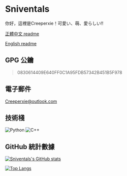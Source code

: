 # Sniventals

你好，這裡是Creeperxie！可愛い、萌、愛らしい!!

[正體中文 readme](https://github.com/creeper-xie/creeper-xie/blob/main/README.md)

[English readme](https://github.com/creeper-xie/creeper-xie/blob/main/README-en.md)

## GPG 公鑰

>
> 0830614409E640FF0C1A95FDB57342B451B5F978
>

## 電子郵件

<Creeperxie@outlook.com>

## 技術棧

![Python](https://img.shields.io/badge/python-3670A0?style=for-the-badge&logo=python&logoColor=ffdd54)
![C++](https://img.shields.io/badge/c++-%2300599C.svg?style=for-the-badge&logo=c%2B%2B&logoColor=white)

## GitHub 統計數據 

[![Sniventals's GitHub stats](https://github-readme-stats-kappa-sepia-70.vercel.app/api?username=creeper-xie&count_private=true&show_icons=true&theme=catppuccin_mocha&locale=zh-tw&layout=compact)](https://github.com/anuraghazra/github-readme-stats)

[![Top Langs](https://github-readme-stats-kappa-sepia-70.vercel.app/api/top-langs/?username=creeper-xie&theme=catppuccin_mocha&locale=zh-tw&layout=compact)](https://github.com/anuraghazra/github-readme-stats)
